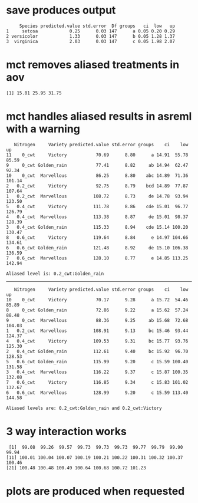 # save produces output

         Species predicted.value std.error  Df groups   ci  low   up
    1     setosa            0.25      0.03 147      a 0.05 0.20 0.29
    2 versicolor            1.33      0.03 147      b 0.05 1.28 1.37
    3  virginica            2.03      0.03 147      c 0.05 1.98 2.07

# mct removes aliased treatments in aov

    [1] 15.81 25.95 31.75

# mct handles aliased results in asreml with a warning

       Nitrogen     Variety predicted.value std.error groups    ci    low     up
    11    0_cwt     Victory           70.69      8.80      a 14.91  55.78  85.59
    9     0_cwt Golden_rain           77.41      8.82     ab 14.94  62.47  92.34
    10    0_cwt  Marvellous           86.25      8.80    abc 14.89  71.36 101.14
    2   0.2_cwt     Victory           92.75      8.79    bcd 14.89  77.87 107.64
    1   0.2_cwt  Marvellous          108.72      8.73     de 14.78  93.94 123.50
    5   0.4_cwt     Victory          111.78      8.86    cde 15.01  96.77 126.79
    4   0.4_cwt  Marvellous          113.38      8.87     de 15.01  98.37 128.39
    3   0.4_cwt Golden_rain          115.33      8.94    cde 15.14 100.20 130.47
    8   0.6_cwt     Victory          119.64      8.84      e 14.97 104.66 134.61
    6   0.6_cwt Golden_rain          121.48      8.92     de 15.10 106.38 136.59
    7   0.6_cwt  Marvellous          128.10      8.77      e 14.85 113.25 142.94
    
    Aliased level is: 0.2_cwt:Golden_rain 

---

       Nitrogen     Variety predicted.value std.error groups    ci    low     up
    10    0_cwt     Victory           70.17      9.28      a 15.72  54.46  85.89
    8     0_cwt Golden_rain           72.86      9.22      a 15.62  57.24  88.48
    9     0_cwt  Marvellous           88.36      9.25     ab 15.68  72.68 104.03
    1   0.2_cwt  Marvellous          108.91      9.13     bc 15.46  93.44 124.37
    4   0.4_cwt     Victory          109.53      9.31     bc 15.77  93.76 125.30
    2   0.4_cwt Golden_rain          112.61      9.40     bc 15.92  96.70 128.53
    5   0.6_cwt Golden_rain          115.99      9.20      c 15.59 100.40 131.58
    3   0.4_cwt  Marvellous          116.22      9.37      c 15.87 100.35 132.08
    7   0.6_cwt     Victory          116.85      9.34      c 15.83 101.02 132.67
    6   0.6_cwt  Marvellous          128.99      9.20      c 15.59 113.40 144.58
    
    Aliased levels are: 0.2_cwt:Golden_rain and 0.2_cwt:Victory 

# 3 way interaction works

     [1]  99.08  99.26  99.57  99.73  99.73  99.73  99.77  99.79  99.90  99.94
    [11] 100.01 100.04 100.07 100.19 100.21 100.22 100.31 100.32 100.37 100.46
    [21] 100.48 100.48 100.49 100.64 100.68 100.72 101.23

# plots are produced when requested

    

